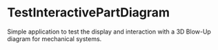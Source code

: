 # TestInteractivePartDiagram
Simple application to test the display and interaction with a 3D Blow-Up diagram for mechanical systems.
